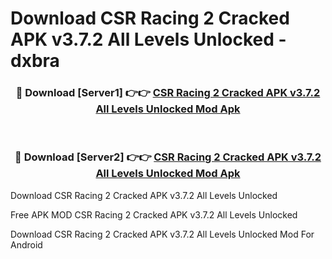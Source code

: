 # Download CSR Racing 2 Cracked APK v3.7.2 All Levels Unlocked - dxbra



<div align="center">
<h3>🔴 Download [Server1] 👉👉 <a href="https://momento.my/?title=CSR_Racing_2_Cracked_APK_v3.7.2_All_Levels_Unlocked">CSR Racing 2 Cracked APK v3.7.2 All Levels Unlocked Mod Apk</a></h3><br>

<h3>🔴 Download [Server2] 👉👉 <a href="https://momento.my/?title=CSR_Racing_2_Cracked_APK_v3.7.2_All_Levels_Unlocked">CSR Racing 2 Cracked APK v3.7.2 All Levels Unlocked Mod Apk</a></h3>
</div>



Download CSR Racing 2 Cracked APK v3.7.2 All Levels Unlocked 

Free APK MOD CSR Racing 2 Cracked APK v3.7.2 All Levels Unlocked 

Download CSR Racing 2 Cracked APK v3.7.2 All Levels Unlocked Mod For Android

